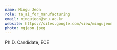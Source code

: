 ```yaml
---
name: Mingu Jeon
role: ta_ai_for_manufacturing
email: mingujeon@snu.ac.kr
website: https://sites.google.com/view/mingujeon
photo: mgjeon.jpeg
---
```

Ph.D. Candidate, ECE